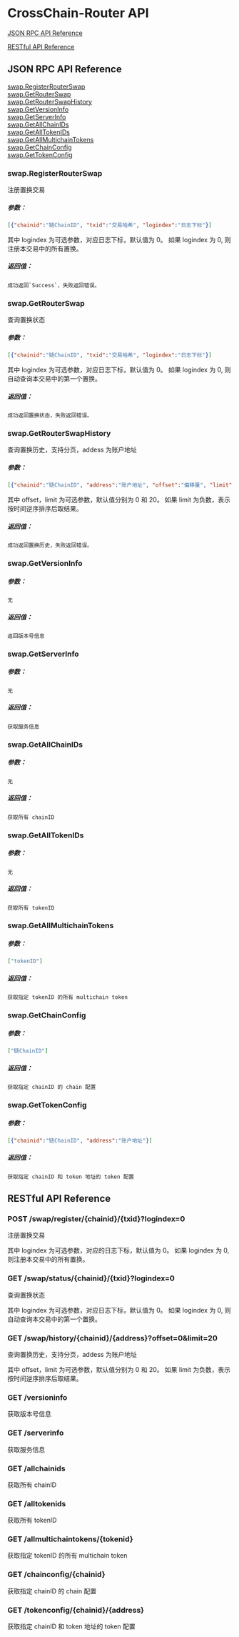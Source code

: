 # CrossChain-Router API

[JSON RPC API Reference](#json-rpc-api-reference)

[RESTful API Reference](#restful-api-reference)

## JSON RPC API Reference

[swap.RegisterRouterSwap](#swapregisterrouterswap)  
[swap.GetRouterSwap](#swapgetrouterswap)  
[swap.GetRouterSwapHistory](#swapgetrouterswaphistory)  
[swap.GetVersionInfo](#swapgetversioninfo)  
[swap.GetServerInfo](#swapgetserverinfo)  
[swap.GetAllChainIDs](#swapgetallchainids)  
[swap.GetAllTokenIDs](#swapgetalltokenids)  
[swap.GetAllMultichainTokens](#swapgetallmultichaintokens)  
[swap.GetChainConfig](#swapgetchainconfig)  
[swap.GetTokenConfig](#swapgettokenconfig)  

### swap.RegisterRouterSwap

注册置换交易

##### 参数：
```json
[{"chainid":"链ChainID", "txid":"交易哈希", "logindex":"日志下标"}]
```
其中 logindex 为可选参数，对应日志下标，默认值为 0。
如果 logindex 为 0, 则注册本交易中的所有置换。

##### 返回值：
```text
成功返回`Success`，失败返回错误。
```

### swap.GetRouterSwap

查询置换状态

##### 参数：
```json
[{"chainid":"链ChainID", "txid":"交易哈希", "logindex":"日志下标"}]
```
其中 logindex 为可选参数，对应日志下标，默认值为 0。
如果 logindex 为 0, 则自动查询本交易中的第一个置换。

##### 返回值：
```text
成功返回置换状态，失败返回错误。
```

### swap.GetRouterSwapHistory

查询置换历史，支持分页，addess 为账户地址

##### 参数：
```json
[{"chainid":"链ChainID", "address":"账户地址", "offset":"偏移量", "limit":"数量限制"}]
```
其中 offset，limit 为可选参数，默认值分别为 0 和 20。
如果 limit 为负数，表示按时间逆序排序后取结果。

##### 返回值：
```text
成功返回置换历史，失败返回错误。
```

### swap.GetVersionInfo

##### 参数：
```text
无
```

##### 返回值：
```text
返回版本号信息
```

### swap.GetServerInfo

##### 参数：
```text
无
```

##### 返回值：
```text
获取服务信息
```

### swap.GetAllChainIDs

##### 参数：
```text
无
```

##### 返回值：
```text
获取所有 chainID
```

### swap.GetAllTokenIDs

##### 参数：
```text
无
```

##### 返回值：
```text
获取所有 tokenID
```

### swap.GetAllMultichainTokens

##### 参数：
```json
["tokenID"]
```

##### 返回值：
```text
获取指定 tokenID 的所有 multichain token
```

### swap.GetChainConfig

##### 参数：
```json
["链ChainID"]
```

##### 返回值：
```text
获取指定 chainID 的 chain 配置
```

### swap.GetTokenConfig

##### 参数：
```json
[{"chainid":"链ChainID", "address":"账户地址"}]
```

##### 返回值：
```text
获取指定 chainID 和 token 地址的 token 配置
```


## RESTful API Reference

### POST /swap/register/{chainid}/{txid}?logindex=0

注册置换交易

其中 logindex 为可选参数，对应的日志下标，默认值为 0。
如果 logindex 为 0, 则注册本交易中的所有置换。

### GET /swap/status/{chainid}/{txid}?logindex=0

查询置换状态

其中 logindex 为可选参数，对应日志下标，默认值为 0。
如果 logindex 为 0, 则自动查询本交易中的第一个置换。

### GET /swap/history/{chainid}/{address}?offset=0&limit=20

查询置换历史，支持分页，addess 为账户地址

其中 offset，limit 为可选参数，默认值分别为 0 和 20。
如果 limit 为负数，表示按时间逆序排序后取结果。

### GET /versioninfo
获取版本号信息

### GET /serverinfo
获取服务信息

### GET /allchainids
获取所有 chainID

### GET /alltokenids
获取所有 tokenID

### GET /allmultichaintokens/{tokenid}
获取指定 tokenID 的所有 multichain token

### GET /chainconfig/{chainid}
获取指定 chainID 的 chain 配置

### GET /tokenconfig/{chainid}/{address}
获取指定 chainID 和 token 地址的 token 配置
